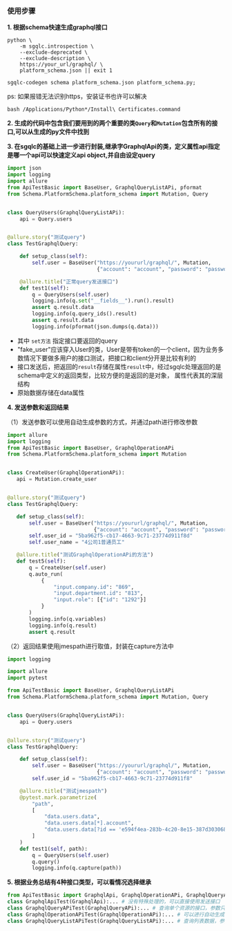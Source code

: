 ### 使用步骤

**1. 根据schema快速生成graphql接口**

```
python \
    -m sgqlc.introspection \
    --exclude-deprecated \
    --exclude-description \
    https://your_url/graphql/ \
    platform_schema.json || exit 1

sgqlc-codegen schema platform_schema.json platform_schema.py;
```

ps: 如果报错无法识别https，安装证书也许可以解决

```
bash /Applications/Python*/Install\ Certificates.command
```

**2. 生成的代码中包含我们要用到的两个重要的类`Query`和`Mutation`包含所有的接口,可以从生成的py文件中找到**

**3. 在sgqlc的基础上进一步进行封装,继承字GraphqlApi的类，定义属性api指定是哪一个api可以快速定义api object,并自由设定query**

```python
import json
import logging
import allure
from ApiTestBasic import BaseUser, GraphqlQueryListAPi, pformat
from Schema.PlatformSchema.platform_schema import Mutation, Query


class QueryUsers(GraphqlQueryListAPi):
    api = Query.users


@allure.story("测试query")
class TestGraphqlQuery:

    def setup_class(self):
        self.user = BaseUser("https://yoururl/graphql/", Mutation,
                             {"account": "account", "password": "password"})

    @allure.title("正常query发送接口")
    def test1(self):
        q = QueryUsers(self.user)
        logging.info(q.set("__fields__").run().result)
        assert q.result.data
        logging.info(q.query_ids().result)
        assert q.result.data
        logging.info(pformat(json.dumps(q.data)))

```

- 其中 `set方法` 指定接口要返回的query
- "fake_user"应该穿入User的类，User是带有token的一个client，因为业务多数情况下要做多用户的接口测试，把接口和client分开是比较有利的
- 接口发送后，把返回的`result`存储在属性`result`中，经过sgqlc处理返回的是schema中定义的返回类型，比较方便的是返回的是对象， 属性代表其的深层结构
- 原始数据存储在data属性

**4. 发送参数和返回结果**

（1）发送参数可以使用自动生成参数的方式，并通过path进行修改参数

 ```python
import allure
import logging
from ApiTestBasic import BaseUser, GraphqlOperationAPi
from Schema.PlatformSchema.platform_schema import Mutation


class CreateUser(GraphqlOperationAPi):
    api = Mutation.create_user


@allure.story("测试query")
class TestGraphqlQuery:

    def setup_class(self):
        self.user = BaseUser("https://yoururl/graphql/", Mutation,
                             {"account": "account", "password": "password"})
        self.user_id = "5ba962f5-cb17-4663-9c71-23774d911f8d"
        self.user_name = "4公司1普通员工"

    @allure.title("测试GraphqlOperationAPi的方法")
    def test5(self):
        q = CreateUser(self.user)
        q.auto_run(
            {
                "input.company.id": "869",
                "input.department.id": "813",
                "input.role": [{"id": "1292"}]
            }
        )
        logging.info(q.variables)
        logging.info(q.result)
        assert q.result
```

（2）返回结果使用jmespath进行取值，封装在capture方法中

```python
import logging

import allure
import pytest

from ApiTestBasic import BaseUser, GraphqlQueryListAPi
from Schema.PlatformSchema.platform_schema import Mutation, Query


class QueryUsers(GraphqlQueryListAPi):
    api = Query.users


@allure.story("测试query")
class TestGraphqlQuery:

    def setup_class(self):
        self.user = BaseUser("https://yoururl/graphql/", Mutation,
                             {"account": "account", "password": "password"})
        self.user_id = "5ba962f5-cb17-4663-9c71-23774d911f8"

    @allure.title("测试jmespath")
    @pytest.mark.parametrize(
        "path",
        [
            "data.users.data",
            "data.users.data[*].account",
            "data.users.data[?id == 'e594f4ea-283b-4c20-8e15-387d303068bb']",
        ]
    )
    def test1(self, path):
        q = QueryUsers(self.user)
        q.query()
        logging.info(q.capture(path))

```

**5. 根据业务总结有4种接口类型，可以看情况选择继承**

```python
from ApiTestBasic import GraphqlApi, GraphqlOperationAPi, GraphqlQueryAPi, GraphqlQueryListAPi
class GraphqlApiTest(GraphqlApi):... # 没有特殊处理的，可以直接使用发送接口
class GraphqlQueryAPiTest(GraphqlQueryAPi):... # 查询单个资源的接口，参数只有id一个
class GraphqlOperationAPiTest(GraphqlOperationAPi):... # 可以进行自动生成参数，对复杂参数可以继承这个接口类
class GraphqlQueryListAPiTest(GraphqlQueryListAPi):... # 查询列表数据，参数为limit，offset，filter，可以全量查询和查询想要查询的部分
```
